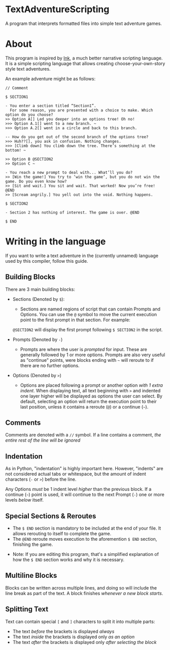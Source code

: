 # TextAdventureScripting
A program that interprets formatted files into simple text adventure games.

# About
This program is inspired by [Ink](https://www.inklestudios.com/ink/), a much better narrative scripting language.
It is a simple scripting language that allows creating choose-your-own-story style text adventures.

An example adventure might be as follows:

    // Comment

    $ SECTION1

    - You enter a section titled “Section1”.
      For some reason, you are presented with a choice to make. Which option do you choose?
    >> Option A[] Led you deeper into an options tree! Oh no!
    >>> Option A.1[] went to a new branch. ~
    >>> Option A.2[] went in a circle and back to this branch.

    -- How do you get out of the second branch of the options tree?
    >>> Huh??[], you ask in confusion. Nothing changes.
    >>> [Climb down] You climb down the tree. There’s something at the bottom! ~

    >> Option B @SECTION2
    >> Option C ~ 

    - You reach a new prompt to deal with... What’ll you do?
    >> [Win the game!] You try to ‘win the game’, but you do not win the game. Do you even know how?
    >> [Sit and wait.] You sit and wait. That worked! Now you’re free! @END
    >> [Scream angrily.] You yell out into the void. Nothing happens.

    $ SECTION2

    - Section 2 has nothing of interest. The game is over. @END

    $ END


# Writing in the language
If you want to write a text adventure in the (currently unnamed) language used by this compiler, follow this guide.

## Building Blocks
There are 3 main building blocks:
- Sections (Denoted by `$`):
    - Sections are named regions of script that can contain Prompts and Options.</b>
   You can use the `@` symbol to move the current execution point to the first prompt in that section. For example:</b>
 
   `@SECTION2` will display the first prompt following `$ SECTION2` in the script.
- Prompts  (Denoted by `-`)
    - Prompts are where the user is *prompted* for input. These are generally followed by 1 or more options.</b>
   Prompts are also very useful as "continue" points, were blocks ending with `~` will reroute to if there are no further options.</b>
- Options  (Denoted by `>`)
    - Options are placed following a prompt or another option *with 1 extra indent*. When displaying text, all text beginning with `>`</b>
   and indented one layer higher will be displayed as options the user can select.</b>
   By default, selecting an option will return the execution point to their last position, unless it contains a reroute (`@`) or </b>
   a continue (`~`).

## Comments
Comments are denoted with a `//` symbol. If a line contains a comment, *the entire rest of the line will be ignored*

## Indentation
As in Python, "indentation" is highly important here. However, "indents" are not considered actual tabs or whitespace, but the amount of</b>
indent characters (`-` or `>`) before the line.

Any Options *must* be 1 indent level *higher* than the previous block.</b>
If a continue (`~`) point is used, it will continue to the next Prompt (`-`) one or more levels *below* itself.

## Special Sections & Reroutes
- The `$ END` section is mandatory to be included at the end of your file. It allows rerouting to itself to complete the game.
- The `@END` reroute moves execution to the aforemention `$ END` section, finishing the game. 
* Note: If you are editing this program, that's a simplified explanation of how the `$ END` section works and why it is necessary.

## Multiline Blocks
Blocks can be written across multiple lines, and doing so will include the line break as part of the text.
A block finishes *whenever a new block starts*.

## Splitting Text
Text can contain special `[` and `]` characters to split it into multiple parts:
- The text *before* the brackets is displayed *always*
- The text *inside* the brackets is displayed only *as an option*
- The text *after* the brackets is displayed only *after selecting the block*





